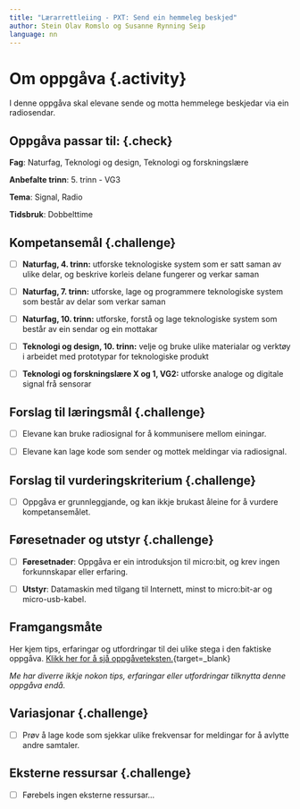```yaml
---
title: "Lærarrettleiing - PXT: Send ein hemmeleg beskjed"
author: Stein Olav Romslo og Susanne Rynning Seip
language: nn
---
```



# Om oppgåva {.activity}

I denne oppgåva skal elevane sende og motta hemmelege beskjedar via ein
radiosendar.

## Oppgåva passar til: {.check}

__Fag__: Naturfag, Teknologi og design, Teknologi og forskningslære

__Anbefalte trinn__: 5. trinn - VG3

__Tema__: Signal, Radio

__Tidsbruk__: Dobbelttime

## Kompetansemål {.challenge}

- [ ] __Naturfag, 4. trinn:__ utforske teknologiske system som er satt saman av ulike delar, og beskrive korleis delane fungerer og verkar saman

- [ ] __Naturfag, 7. trinn:__ utforske, lage og programmere teknologiske system som består av delar som verkar saman

- [ ] __Naturfag, 10. trinn:__ utforske, forstå og lage teknologiske system som består av ein sendar og ein mottakar

- [ ] __Teknologi og design, 10. trinn:__ velje og bruke ulike materialar og verktøy i arbeidet med prototypar for teknologiske produkt

- [ ] __Teknologi og forskningslære X og 1, VG2:__ utforske analoge og digitale signal frå sensorar

## Forslag til læringsmål {.challenge}

- [ ] Elevane kan bruke radiosignal for å kommunisere mellom einingar.

- [ ] Elevane kan lage kode som sender og mottek meldingar via radiosignal.

## Forslag til vurderingskriterium {.challenge}

- [ ] Oppgåva er grunnleggjande, og kan ikkje brukast åleine for å vurdere
  kompetansemålet.

## Føresetnader og utstyr {.challenge}

- [ ] __Føresetnader__: Oppgåva er ein introduksjon til micro:bit, og krev
  ingen forkunnskapar eller erfaring.

- [ ] __Utstyr__: Datamaskin med tilgang til Internett, minst to micro:bit-ar og
  micro-usb-kabel.

## Framgangsmåte

Her kjem tips, erfaringar og utfordringar til dei ulike stega i den faktiske
oppgåva. [Klikk her for å sjå
oppgåveteksten.](../pxt_send_en_hemmelig_beskjed/send_en_hemmelig_beskjed_nn.html){target=_blank}

_Me har diverre ikkje nokon tips, erfaringar eller utfordringar tilknytta denne
oppgåva endå._

## Variasjonar {.challenge}

- [ ] Prøv å lage kode som sjekkar ulike frekvensar for meldingar for å avlytte
  andre samtaler.

## Eksterne ressursar {.challenge}

- [ ] Førebels ingen eksterne ressursar...
